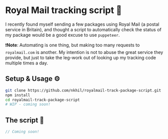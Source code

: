 # Royal Mail tracking script :postbox:

I recently found myself sending a few packages using Royal Mail (a postal service in Britain), and thought a script to automatically check the status of my package would be a good excuse to use `puppeteer`. 

:heavy_exclamation_mark:**Note**: Automating is one thing, but making too many requests to `royalmail.com` is another. My intention is not to abuse the great service they provide, but just to take the leg-work out of looking up my tracking code multiple times a day.

## Setup & Usage :gear:

```bash
git clone https://github.com/nkhil/royalmail-track-package-script.git
npm install
cd royalmail-track-package-script
# WIP - coming soon!
```

## The script :pencil:

```javascript
// Coming soon!
```